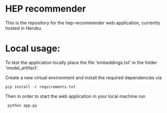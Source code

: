 # HEP recommender

This is the repository for the hep-recommender web application, currently hosted in Heroku.

# Local usage: 

To test the application locally place the file 'embeddings.txt'
in the folder 'model_artifact'.  


Create a new virtual environment and install the required dependencies via

    pip install -r requirements.txt

Then in order to start the web application in your local machine run

     python app.py
